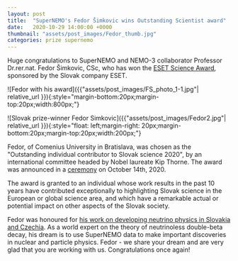 ```yaml
---
layout: post
title:  "SuperNEMO's Fedor Šimkovic wins Outstanding Scientist award"
date:   2020-10-29 14:00:00 +0000
thumbnail: "assets/post_images/Fedor_thumb.jpg"
categories: prize supernemo
---
```


Huge congratulations to SuperNEMO and NEMO-3 collaborator Professor Dr.rer.nat. Fedor Šimkovic, CSc, who has won the [ESET Science Award](https://www.esetscienceaward.sk/en), sponsored by the Slovak company ESET. 


![Fedor with his award]({{"assets/post_images/FS_photo_1-1.jpg"| relative_url }}){:style="margin-bottom:20px;margin-top:20px;width:800px;"}

![Slovak prize-winner Fedor Simkovic]({{"assets/post_images/Fedor2.jpg"| relative_url }}){:style="float: left;margin-right: 20px;margin-bottom:20px;margin-top:20px;width:200px;"}

Fedor, of Comenius University in Bratislava, was chosen as the "Outstanding individual contributor to Slovak science 2020", by an international committee headed by Nobel laureate Kip Thorne. The award was announced in a [ceremony](https://www.esetscienceaward.sk/en/gallery) on October 14th, 2020.

The award is granted to an individual whose work results in the past 10 years have contributed exceptionally to highlighting Slovak science in the European or global science area, and which have a remarkable actual or potential impact on other aspects of the Slovak society.

Fedor was honoured for [his work on developing neutrino physics in Slovakia and Czechia](https://www.esetscienceaward.sk/en/finalists/fedor-simkovic). As a world expert on the theory of neutrinoless double-beta decay, his dream is to use SuperNEMO data to make important discoveries in nuclear and particle physics. Fedor - we share your dream and are very glad that you are working with us. Congratulations once again!

